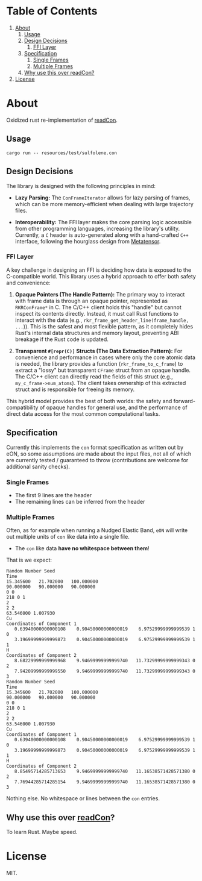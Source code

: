 
# Table of Contents

1.  [About](#org6deaf2b)
    1.  [Usage](#orgd695155)
    2.  [Design Decisions](#org4d1e975)
        1.  [FFI Layer](#orgeebace5)
    3.  [Specification](#org1a693f0)
        1.  [Single Frames](#org426e5e3)
        2.  [Multiple Frames](#org9f85032)
    4.  [Why use this over readCon?](#orgfbf286c)
2.  [License](#orgdac33f0)


<a id="org6deaf2b"></a>

# About

Oxidized rust re-implementation of [readCon](https://github.com/HaoZeke/readCon).


<a id="orgd695155"></a>

## Usage

    cargo run -- resources/test/sulfolene.con


<a id="org4d1e975"></a>

## Design Decisions

The library is designed with the following principles in mind:

-   **Lazy Parsing:** The `ConFrameIterator` allows for lazy parsing of frames, which can be more memory-efficient when dealing with large trajectory files.

-   **Interoperability:** The FFI layer makes the core parsing logic accessible from other programming languages, increasing the library's utility. Currently, a `C` header is auto-generated along with a hand-crafted `C++` interface, following the hourglass design from [Metatensor](https://github.com/metatensor/metatensor).


<a id="orgeebace5"></a>

### FFI Layer

A key challenge in designing an FFI is deciding how data is exposed to the C-compatible world. This library uses a hybrid approach to offer both safety and convenience:

1.  **Opaque Pointers (The Handle Pattern):** The primary way to interact with
    frame data is through an opaque pointer, represented as `RKRConFrame*` in C.
    The C/C++ client holds this "handle" but cannot inspect its contents
    directly. Instead, it must call Rust functions to interact with the data
    (e.g., `rkr_frame_get_header_line(frame_handle, ...`)). This is the safest
    and most flexible pattern, as it completely hides Rust's internal data
    structures and memory layout, preventing ABI breakage if the Rust code is
    updated.

2.  **Transparent `#[repr(C)]` Structs (The Data Extraction Pattern):** For
    convenience and performance in cases where only the core atomic data is
    needed, the library provides a function (`rkr_frame_to_c_frame`) to extract a
    "lossy" but transparent `CFrame` struct from an opaque handle. The C/C++
    client can directly read the fields of this struct (e.g.,
    `my_c_frame->num_atoms`). The client takes ownership of this extracted struct
    and is responsible for freeing its memory.

This hybrid model provides the best of both worlds: the safety and
forward-compatibility of opaque handles for general use, and the performance of
direct data access for the most common computational tasks.


<a id="org1a693f0"></a>

## Specification

Currently this implements the `con` format specification as written out by eON,
so some assumptions are made about the input files, not all of which are
currently tested / guaranteed to throw (contributions are welcome for additional
sanity checks).


<a id="org426e5e3"></a>

### Single Frames

-   The first 9 lines are the header
-   The remaining lines can be inferred from the header


<a id="org9f85032"></a>

### Multiple Frames

Often, as for example when running a Nudged Elastic Band, `eON` will write out
multiple units of `con` like data into a single file.

-   The `con` like data **have no whitespace between them**!

That is we expect:

    Random Number Seed
    Time
    15.345600	21.702000	100.000000
    90.000000	90.000000	90.000000
    0 0
    218 0 1
    2
    2 2
    63.546000 1.007930
    Cu
    Coordinates of Component 1
       0.63940000000000108    0.90450000000000019    6.97529999999999539 1    0
       3.19699999999999873    0.90450000000000019    6.97529999999999539 1    1
    H
    Coordinates of Component 2
       8.68229999999999968    9.94699999999999740   11.73299999999999343 0  2
       7.94209999999999550    9.94699999999999740   11.73299999999999343 0  3
    Random Number Seed
    Time
    15.345600	21.702000	100.000000
    90.000000	90.000000	90.000000
    0 0
    218 0 1
    2
    2 2
    63.546000 1.007930
    Cu
    Coordinates of Component 1
       0.63940000000000108    0.90450000000000019    6.97529999999999539 1    0
       3.19699999999999873    0.90450000000000019    6.97529999999999539 1    1
    H
    Coordinates of Component 2
       8.85495714285713653    9.94699999999999740   11.16538571428571380 0  2
       7.76944285714285154    9.94699999999999740   11.16538571428571380 0  3

Nothing else. No whitespace or lines between the `con` entries.


<a id="orgfbf286c"></a>

## Why use this over [readCon](https://github.com/HaoZeke/readCon)?

To learn Rust. Maybe speed.


<a id="orgdac33f0"></a>

# License

MIT.

